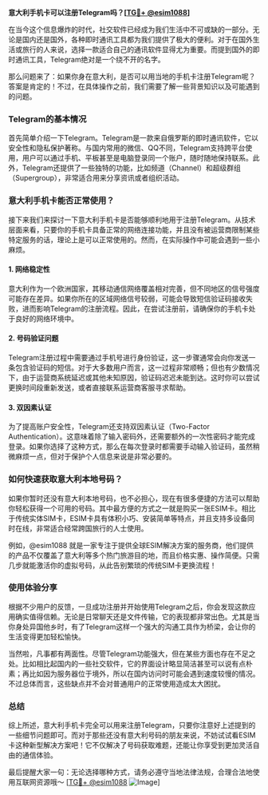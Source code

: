 **意大利手机卡可以注册Telegram吗？[[TG💪+ @esim1088](https://t.me/s/esim1088)]**

在当今这个信息爆炸的时代，社交软件已经成为我们生活中不可或缺的一部分。无论是国内还是国外，各种即时通讯工具都为我们提供了极大的便利。对于在国外生活或旅行的人来说，选择一款适合自己的通讯软件显得尤为重要。而提到国外的即时通讯工具，Telegram绝对是一个绕不开的名字。

那么问题来了：如果你身在意大利，是否可以用当地的手机卡注册Telegram呢？答案是肯定的！不过，在具体操作之前，我们需要了解一些背景知识以及可能遇到的问题。

### Telegram的基本情况

首先简单介绍一下Telegram。Telegram是一款来自俄罗斯的即时通讯软件，它以安全性和隐私保护著称。与国内常用的微信、QQ不同，Telegram支持跨平台使用，用户可以通过手机、平板甚至是电脑登录同一个账户，随时随地保持联系。此外，Telegram还提供了一些独特的功能，比如频道（Channel）和超级群组（Supergroup），非常适合用来分享资讯或者组织活动。

### 意大利手机卡能否正常使用？

接下来我们来探讨一下意大利手机卡是否能够顺利地用于注册Telegram。从技术层面来看，只要你的手机卡具备正常的网络连接功能，并且没有被运营商限制某些特定服务的话，理论上是可以正常使用的。然而，在实际操作中可能会遇到一些小麻烦。

#### 1. 网络稳定性

意大利作为一个欧洲国家，其移动通信网络覆盖相对完善，但不同地区的信号强度可能存在差异。如果你所在的区域网络信号较弱，可能会导致短信验证码接收失败，进而影响Telegram的注册流程。因此，在尝试注册前，请确保你的手机卡处于良好的网络环境中。

#### 2. 号码验证问题

Telegram注册过程中需要通过手机号进行身份验证，这一步骤通常会向你发送一条包含验证码的短信。对于大多数用户而言，这一过程非常顺畅；但也有少数情况下，由于运营商系统延迟或其他未知原因，验证码迟迟未能到达。这时你可以尝试更换时间段重新发送，或者直接联系运营商客服寻求帮助。

#### 3. 双因素认证

为了提高账户安全性，Telegram还支持双因素认证（Two-Factor Authentication）。这意味着除了输入密码外，还需要额外的一次性密码才能完成登录。如果你选择了这种方式，那么在每次登录时都需要手动输入验证码，虽然稍微麻烦一点，但对于保护个人信息来说是非常必要的。

### 如何快速获取意大利本地号码？

如果你暂时还没有意大利本地号码，也不必担心，现在有很多便捷的方法可以帮助你轻松获得一个可用的号码。其中最方便的方式之一就是购买一张ESIM卡。相比于传统实体SIM卡，ESIM卡具有体积小巧、安装简单等特点，并且支持多设备同时在线，非常适合经常跨国旅行的人士使用。

例如，@esim1088 就是一家专注于提供全球ESIM解决方案的服务商，他们提供的产品不仅覆盖了意大利等多个热门旅游目的地，而且价格实惠、操作简便。只需几步就能激活你的虚拟号码，从此告别繁琐的传统SIM卡更换流程！

### 使用体验分享

根据不少用户的反馈，一旦成功注册并开始使用Telegram之后，你会发现这款应用确实值得信赖。无论是日常聊天还是文件传输，它的表现都非常出色。尤其是当你身处异国他乡时，有了Telegram这样一个强大的沟通工具作为桥梁，会让你的生活变得更加轻松愉快。

当然啦，凡事都有两面性。尽管Telegram功能强大，但在某些方面也存在不足之处。比如相比起国内的一些社交软件，它的界面设计略显简洁甚至可以说有点朴素；再比如因为服务器位于境外，所以在国内访问时可能会遇到速度较慢的情况。不过总体而言，这些缺点并不会对普通用户的正常使用造成太大困扰。

### 总结

综上所述，意大利手机卡完全可以用来注册Telegram，只要你注意好上述提到的一些细节问题即可。而对于那些还没有意大利号码的朋友来说，不妨试试看ESIM卡这种新型解决方案吧！它不仅解决了号码获取难题，还能让你享受到更加灵活自由的通信体验。

最后提醒大家一句：无论选择哪种方式，请务必遵守当地法律法规，合理合法地使用互联网资源哦～ [[TG💪+ @esim1088](https://t.me/s/esim1088) ![Image](https://i.postimg.cc/4NQfJmqS/Snipaste-2025-05-13-00-14-12.png)]